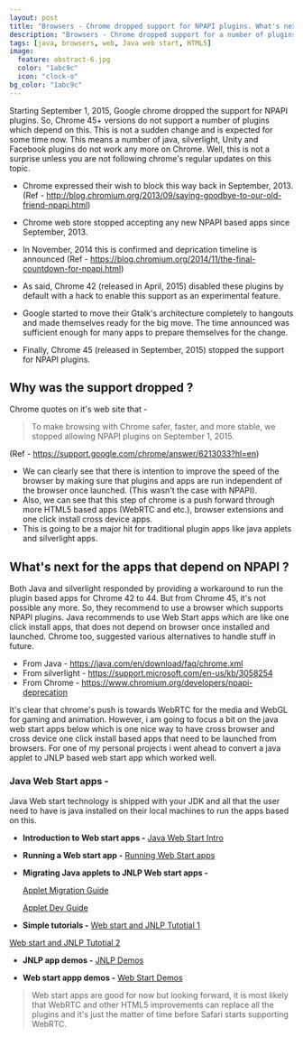 ```yaml
---
layout: post
title: "Browsers - Chrome dropped support for NPAPI plugins. What's next?"
description: "Browsers - Chrome dropped support for a number of plugins. What's the reason? What's next?"
tags: [java, browsers, web, Java web start, HTML5]
image:
  feature: abstract-6.jpg
  color: "1abc9c"
  icon: "clock-o"
bg_color: "1abc9c"
---
```


Starting September 1, 2015, Google chrome dropped the support for NPAPI plugins. So, Chrome 45+ versions do not support a number of plugins which depend on this. This is not a sudden change and is expected for some time now. This means a number of java, silverlight, Unity and Facebook plugins do not work any more on Chrome. Well, this is not a surprise unless you are not following chrome's regular updates on this topic.

* Chrome expressed their wish to block this way back in September, 2013. (Ref - <http://blog.chromium.org/2013/09/saying-goodbye-to-our-old-friend-npapi.html>)

*  Chrome web store stopped accepting any new NPAPI based apps since September, 2013.

* In November, 2014 this is confirmed and deprication timeline is announced (Ref - <https://blog.chromium.org/2014/11/the-final-countdown-for-npapi.html>)

* As said, Chrome 42 (released in April, 2015) disabled these plugins by default with a hack to enable this support as an experimental feature.

* Google started to move their Gtalk's architecture completely to hangouts and made themselves ready for the big move. The time announced was sufficient enough for many apps to prepare themselves for the change.

* Finally, Chrome 45 (released in September, 2015) stopped the support for NPAPI plugins.

## Why was the support dropped ?

Chrome quotes on it's web site that -

> To make browsing with Chrome safer, faster, and more stable, we stopped allowing NPAPI plugins on September 1, 2015.

 (Ref - <https://support.google.com/chrome/answer/6213033?hl=en>)

* We can clearly see that there is intention to improve the speed of the browser by making sure that plugins and apps are run independent of the browser once launched. (This wasn't the case with NPAPI).
* Also, we can see that this step of chrome is a push forward through more HTML5 based apps (WebRTC and etc.), browser extensions and one click install cross device apps.
* This is going to be a major hit for traditional plugin apps like java applets and silverlight apps.

## What's next for the apps that depend on NPAPI ?

Both Java and silverlight responded by providing a workaround to run the plugin based apps for Chrome 42 to 44. But from Chrome 45, it's not possible any more. So, they recommend to use a browser which supports NPAPI plugins. Java recommends to use Web Start apps which are like one click install apps, that does not depend on browser once installed and launched. Chrome too, suggested various alternatives to handle stuff in future.

- From Java - <https://java.com/en/download/faq/chrome.xml>
- From silverlight - <https://support.microsoft.com/en-us/kb/3058254>
- From Chrome - <https://www.chromium.org/developers/npapi-deprecation>


It's clear that chrome's push is towards WebRTC for the media and WebGL for gaming and animation. However, i am going to focus a bit on the java web start apps below which is one nice way to have cross browser and cross device one click install based apps that need to be launched from browsers. For one of my personal projects i went ahead to convert a java applet to JNLP based web start app which worked well.


### Java Web Start apps -

Java Web start technology is shipped with your JDK and all that the user need to have is java installed on their local machines to run the apps based on this.

* **Introduction to Web start apps -**
  [Java Web Start Intro](https://www.java.com/en/download/faq/java_webstart.xml)

* **Running a Web start app -**
  [Running Web Start apps](https://docs.oracle.com/javase/tutorial/deployment/webstart/running.html)

* **Migrating Java applets to JNLP Web start apps -**

  [Applet Migration Guide](https://docs.oracle.com/javase/7/docs/technotes/guides/jweb/applet_migration.html)

  [Applet Dev Guide](http://docs.oracle.com/javase/8/docs/technotes/guides/deploy/applet_dev_guide.html#CIADJHDC)

* **Simple tutorials -**
[Web start and JNLP Tutotial 1](http://www.mkyong.com/java/java-web-start-jnlp-tutorial-unofficial-guide)

[Web start and JNLP Tutotial 2](http://media.techtarget.com/searchDomino/downloads/CH14_0672326280.pdf)

* **JNLP app demos -**
  [JNLP Demos](http://docs.oracle.com/javase/tutorial/uiswing/examples/misc/index.html)

* **Web start appp demos -**
  [Web Start Demos](http://goworldwind.org/demos/)


> Web start apps are good for now but looking forward, it is most likely that WebRTC and other HTML5 improvements can replace all the plugins and it's just the matter of time before Safari starts supporting WebRTC.
